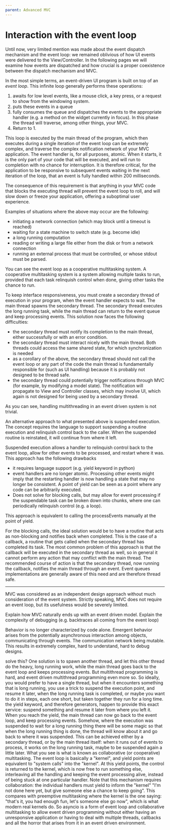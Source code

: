 ```yaml
---
parent: Advanced MVC
---
```

# Interaction with the event loop

Until now, very limited mention was made about the event dispatch mechanism
and the event loop: we remained oblivious of how UI events were delivered to the
View/Controller. In the following pages we will examine how events are dispatched
and how crucial is a proper coexistence between the dispatch mechanism and MVC.

In the most simple terms, an event-driven UI program is built on top of an *event
loop*. This infinite loop generally performs these operations:

1. awaits for low level events, like a mouse click, a key press, or a request to show from the windowing system.
2. puts these events in a queue
3. fully consumes the queue and dispatches the events to the appropriate
   handler (e.g. a method on the widget currently in focus). 
   In this phase the thread will traverse, among other things, your MVC.
4. Return to 1.

This loop is executed by the main thread of the program, which then  
executes during a single iteration of the event loop can be extremely complex, and traverse
the complex notification network of your MVC application. The event handler is, for all purposes,
atomic. When it starts, it is the only part of your code that will be executed, and will run to completion
with no chance for interruption.
It is therefore critical, for the application to be responsive to subsequent events waiting 
in the next iteration of the loop, that an event is fully handled within 200 milliseconds.

The consequence of this requirement is that anything in your MVC code that blocks the
executing thread will prevent the event loop to roll, and will slow down or
freeze your application, offering a suboptimal user experience.

Examples of situations where the above may occur are the following:

- initiating a network connection (which may block until a timeout is reached)
- waiting for a state machine to switch state (e.g. become idle)
- a long running computation
- reading or writing a large file either from the disk or from a network connection
- running an external process that must be controlled, or whose stdout must be parsed.

You can see the event loop as a cooperative multitasking system. A cooperative multitasking
system is a system allowing multiple tasks to run, provided that each task relinquish control
when done, giving other tasks the chance to run.

To keep interface responsiveness, you must create a secondary thread of execution
in your program, when the event handler expects to wait. The main thread spawns 
the secondary thread. The secondary thread executes the long running 
task, while the main thread can return to the event queue and keep processing
events. This solution now faces the following difficulties:

- the secondary thread must notify its completion to the main thread, either successfully
  or with an error condition.
- the secondary thread must interact nicely with the main thread. Both threads could access
  the same shared state, for which synchronization is needed
- as a corollary of the above, the secondary thread should not call the event loop or
  any part of the code the main thread is fundamentally responsible for (such as UI handling)
  because it is probably not designed to be thread safe.
- the secondary thread could potentially trigger notifications through MVC (for example, by
  modifying a model state). The notification will propagate to View and Controller classes,
  which may involve UI, which again is not designed for being used by a secondary thread.

As you can see, handling multithreading in an event driven system is not trivial.

An alternative approach to what presented above is suspended execution. 
The concept requires the language to support suspending a routine execution and 
relinquish control back to the caller. When the suspended routine is reinstated,
it will continue from where it left. 

Suspended execution allows a handler to relinquish control back to the event loop,
allow for other events to be processed, and restart where it was. This approach has the following
drawbacks

- it requires language support (e.g. yield keyword in python)
- event handlers are no longer atomic. Processing other events might imply that the restarting
  handler is now handling a state that may no longer be consistent. A point of yield can be seen as
  a point where any code can be arbitrarily executed.
- Does not solve for blocking calls, but may allow for event processing if the suspendable task 
  can be broken down into chunks, where one can periodically relinquish control (e.g. a loop).

This approach is equivalent to calling the processEvents manually at the point of yield.

For the blocking calls, the ideal solution would be to have a routine that acts as non-blocking
and notifies back when completed. This is the case of a callback, a routine that gets called
when the secondary thread has completed its task. The most common problem of this approach is
that the callback will be executed in the secondary thread as well, so in general it cannot perform
any action that may conflict with the main thread. The recommended course of action is that
the secondary thread, now running the callback, notifies the main thread through an event.
Event queues implementations are generally aware of this need and are therefore thread safe.




--------------------


MVC was considered as an independent design approach without much consideration
of the event system. Strictly speaking, MVC does not require an event loop, but its usefulness
would be severely limited.


Explain how MVC naturally ends up with an event driven model.
Explain the complexity of debugging (e.g. backtraces all coming from the event
loop)

Behavior is no longer characterized by code alone. Emergent behavior arises from
the potentially asynchronous interaction among objects, communicating through
events. The communication network being mutable. This results in extremely 
complex, hard to understand, hard to debug designs.



solve this?  One solution is to spawn another thread, and let this other thread
do the heavy, long running work, while the main thread goes back to the event
loop and keeps processing events. But multithread programming is hard, and
event driven multithread programming even more so.
So ideally, you would prefer to have a single thread, but when it encounters
something that is long running, you use a trick to suspend the execution point,
and resume it later, when the long running task is completed, or maybe you want
to do it in steps, each one short, but taken together they run for a long time.
the yield keyword, and therefore generators, happen to provide this exact
service: suspend something and resume it later from where you left it.  When
you reach the yield, the main thread can now go back to the event loop, and
keep processing events. Somehow, where the execution was suspended to wait for
a long running thing there will be some magic so that when the long running
thing is done, the thread will know about it and go back to where it was
suspended. This can be achieved either by a secondary thread, or by the main
thread itself: when it runs out of events to process, it works on the long
running task, maybe to be suspended again a little later.  What you see is what
is known as collaborative (or cooperative) multitasking. The event loop is
basically a "kernel", and yield points are equivalent to "system calls" into
the "kernel". At this yield points, the control is returned to the kernel,
which is now free to run something else, interleaving all the handling and
keeping the event processing alive, instead of being stuck at one particular
handler. Note that this mechanism requires collaboration: the individual
handlers must yield to inform the "kernel" "I'm not done here yet, but give
someone else a chance to keep going". This compares with preemptive
multitasking where the kernel is the one saying: "that's it, you had enough
fun, let's someone else go now", which is what modern real kernels do.  So
asyncio is a form of event loop and collaborative multitasking to allow event
driven programming without either having an unresponsive application or having
to deal with multiple threads, callbacks and all the horror that arises from it
in an event driven environment.
